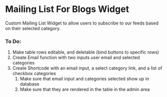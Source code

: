 # Mailing List For Blogs Widget

Custom Mailing List Widget to allow users to subscribe to our feeds based on their selected category.


### To Do:
1. Make table rows editable, and deletable (bind buttons to specific rows)
2. Create Email function with two inputs user email and selected categories
3. Create Shortcode with an email input, a select category link, and a list of checkbox categories
    1. Make sure that email input and categories selected show up in database
    2. Make sure that they are rendered in the table in the admin area
